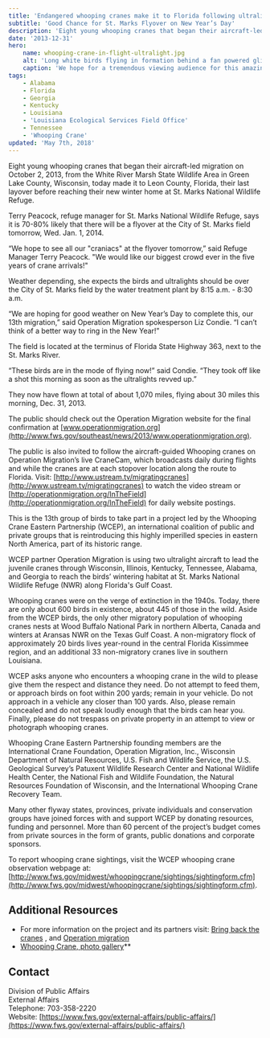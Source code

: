```yaml
---
title: 'Endangered whooping cranes make it to Florida following ultralights'
subtitle: 'Good Chance for St. Marks Flyover on New Year’s Day'
description: 'Eight young whooping cranes that began their aircraft-led migration on October 2, 2013, from the White River Marsh State Wildlife Area in Green Lake County, Wisconsin, today made it to Leon County, Florida.'
date: '2013-12-31'
hero:
    name: whooping-crane-in-flight-ultralight.jpg
    alt: 'Long white birds flying in formation behind a fan powered glider.'
    caption: 'We hope for a tremendous viewing audience for this amazing spectacle! Photo by Nick Baldwin, a refuge volunteer from last years flyover.'
tags:
    - Alabama
    - Florida
    - Georgia
    - Kentucky
    - Louisiana
    - 'Louisiana Ecological Services Field Office'
    - Tennessee
    - 'Whooping Crane'
updated: 'May 7th, 2018'
---
```


Eight young whooping cranes that began their aircraft-led migration on October 2, 2013, from the White River Marsh State Wildlife Area in Green Lake County, Wisconsin, today made it to Leon County, Florida, their last layover before reaching their new winter home at St. Marks National Wildlife Refuge.

Terry Peacock, refuge manager for St. Marks National Wildlife Refuge, says it is 70-80% likely that there will be a flyover at the City of St. Marks field tomorrow, Wed. Jan. 1, 2014.

“We hope to see all our "craniacs" at the flyover tomorrow,” said Refuge Manager Terry Peacock. "We would like our biggest crowd ever in the five years of crane arrivals!"

Weather depending, she expects the birds and ultralights should be over the City of St. Marks field by the water treatment plant by 8:15 a.m. - 8:30 a.m.

“We are hoping for good weather on New Year’s Day to complete this, our 13th migration,” said Operation Migration spokesperson Liz Condie. “I can’t think of a better way to ring in the New Year!”

The field is located at the terminus of Florida State Highway 363, next to the St. Marks River.

“These birds are in the mode of flying now!” said Condie. “They took off like a shot this morning as soon as the ultralights revved up.”

They now have flown at total of about 1,070 miles, flying about 30 miles this morning, Dec. 31, 2013.

The public should check out the Operation Migration website for the final confirmation at [www.operationmigration.org](http://www.fws.gov/southeast/news/2013/www.operationmigration.org).

The public is also invited to follow the aircraft-guided Whooping cranes on Operation Migration’s live CraneCam, which broadcasts daily during flights and while the cranes are at each stopover location along the route to Florida. Visit: [http://www.ustream.tv/migratingcranes](http://www.ustream.tv/migratingcranes) to watch the video stream or [http://operationmigration.org/InTheField](http://operationmigration.org/InTheField) for daily website postings.

This is the 13th group of birds to take part in a project led by the Whooping Crane Eastern Partnership (WCEP), an international coalition of public and private groups that is reintroducing this highly imperilled species in eastern North America, part of its historic range.

WCEP partner Operation Migration is using two ultralight aircraft to lead the juvenile cranes through Wisconsin, Illinois, Kentucky, Tennessee, Alabama, and Georgia to reach the birds’ wintering habitat at St. Marks National Wildlife Refuge (NWR) along Florida's Gulf Coast.

Whooping cranes were on the verge of extinction in the 1940s. Today, there are only about 600 birds in existence, about 445 of those in the wild. Aside from the WCEP birds, the only other migratory population of whooping cranes nests at Wood Buffalo National Park in northern Alberta, Canada and winters at Aransas NWR on the Texas Gulf Coast. A non-migratory flock of approximately 20 birds lives year-round in the central Florida Kissimmee region, and an additional 33 non-migratory cranes live in southern Louisiana.

WCEP asks anyone who encounters a whooping crane in the wild to please give them the respect and distance they need. Do not attempt to feed them, or approach birds on foot within 200 yards; remain in your vehicle. Do not approach in a vehicle any closer than 100 yards. Also, please remain concealed and do not speak loudly enough that the birds can hear you. Finally, please do not trespass on private property in an attempt to view or photograph whooping cranes.

Whooping Crane Eastern Partnership founding members are the International Crane Foundation, Operation Migration, Inc., Wisconsin Department of Natural Resources, U.S. Fish and Wildlife Service, the U.S. Geological Survey’s Patuxent Wildlife Research Center and National Wildlife Health Center, the National Fish and Wildlife Foundation, the Natural Resources Foundation of Wisconsin, and the International Whooping Crane Recovery Team.

Many other flyway states, provinces, private individuals and conservation groups have joined forces with and support WCEP by donating resources, funding and personnel. More than 60 percent of the project’s budget comes from private sources in the form of grants, public donations and corporate sponsors.

To report whooping crane sightings, visit the WCEP whooping crane observation webpage at: [http://www.fws.gov/midwest/whoopingcrane/sightings/sightingform.cfm](http://www.fws.gov/midwest/whoopingcrane/sightings/sightingform.cfm).

## Additional Resources

* For more information on the project and its partners visit: [Bring back the cranes](http://www.bringbackthecranes.org/) , and [Operation migration](http://operationmigration.org/InTheField/)
* [Whooping Crane, photo gallery](http://www.flickr.com/photos/usfwssoutheast/10961767675/)\*\*

## Contact

Division of Public Affairs  
External Affairs  
Telephone: 703-358-2220  
Website: [https://www.fws.gov/external-affairs/public-affairs/](https://www.fws.gov/external-affairs/public-affairs/)
